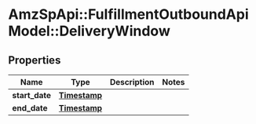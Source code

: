 # AmzSpApi::FulfillmentOutboundApiModel::DeliveryWindow

## Properties
Name | Type | Description | Notes
------------ | ------------- | ------------- | -------------
**start_date** | [**Timestamp**](Timestamp.md) |  | 
**end_date** | [**Timestamp**](Timestamp.md) |  | 

